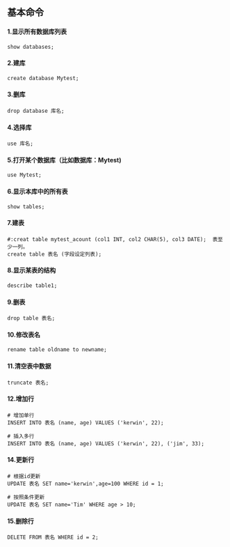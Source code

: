 
## 基本命令
#### 1.显示所有数据库列表
```
show databases;
```
#### 2.建库
```
create database Mytest;
```

#### 3.删库
```
drop database 库名;
```

#### 4.选择库
```
use 库名;
```

#### 5.打开某个数据库（比如数据库：Mytest)
```
use Mytest;
```

#### 6.显示本库中的所有表
```
show tables;
```

#### 7.建表
```
#:creat table mytest_acount (col1 INT, col2 CHAR(5), col3 DATE);  表至少一列。
create table 表名 (字段设定列表);
```

#### 8.显示某表的结构
```
describe table1;
```

#### 9.删表
```
drop table 表名;
```

#### 10.修改表名
```
rename table oldname to newname;
```

#### 11.清空表中数据
```
truncate 表名;
```

#### 12.增加行
```
# 增加单行
INSERT INTO 表名 (name, age) VALUES ('kerwin', 22);
```
```
# 插入多行
INSERT INTO 表名 (name, age) VALUES ('kerwin', 22), ('jim', 33);
```
#### 14.更新行
```
# 根据id更新
UPDATE 表名 SET name='kerwin',age=100 WHERE id = 1;
```
```
# 按照条件更新
UPDATE 表名 SET name='Tim' WHERE age > 10;
```

#### 15.删除行
```
DELETE FROM 表名 WHERE id = 2;
```

